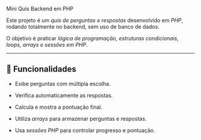 Mini Quis Backend em PHP



Este projeto é um *quis de perguntas e respostas* desenvolvido em *PHP*, rodando totalmente no backend, sem uso de banco de dados.  

O objetivo é praticar *lógica de programação, estruturas condicionais, loops, arrays e sessões em PHP*.



---



## 🚀 Funcionalidades

- Exibe perguntas com múltipla escolha.

- Verifica automaticamente as respostas.

- Calcula e mostra a pontuação final.

- Utiliza *arrays* para armazenar perguntas e respostas.

- Usa *sessões PHP* para controlar progresso e pontuação.
